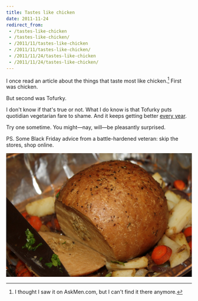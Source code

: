```yaml
---
title: Tastes like chicken
date: 2011-11-24
redirect_from:
 - /tastes-like-chicken
 - /tastes-like-chicken/
 - /2011/11/tastes-like-chicken
 - /2011/11/tastes-like-chicken/
 - /2011/11/24/tastes-like-chicken
 - /2011/11/24/tastes-like-chicken/
---
```


I once read an article about the things that taste most like chicken.[^1] First was chicken.

But second was Tofurky.

I don't know if that's true or not. What I do know is that Tofurky puts quotidian vegetarian fare to shame. And it keeps getting better [every year](http://www.time.com/time/printout/0,8816,1993883,00.html).

Try one sometime. You might—nay, will—be pleasantly surprised.

PS. Some Black Friday advice from a battle-hardened veteran: skip the stores, shop online.

![tofurky](/silo/2011/tofurky.jpg)

[^1]:I thought I saw it on AskMen.com, but I can't find it there anymore.